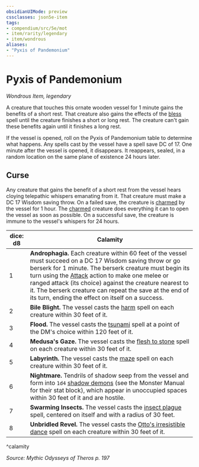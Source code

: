 ```yaml
---
obsidianUIMode: preview
cssclasses: json5e-item
tags:
- compendium/src/5e/mot
- item/rarity/legendary
- item/wondrous
aliases: 
- "Pyxis of Pandemonium"
---
```

# Pyxis of Pandemonium
*Wondrous Item, legendary*  


A creature that touches this ornate wooden vessel for 1 minute gains the benefits of a short rest. That creature also gains the effects of the [bless](bless.md) spell until the creature finishes a short or long rest. The creature can't gain these benefits again until it finishes a long rest.

If the vessel is opened, roll on the Pyxis of Pandemonium table to determine what happens. Any spells cast by the vessel have a spell save DC of 17. One minute after the vessel is opened, it disappears. It reappears, sealed, in a random location on the same plane of existence 24 hours later.

## Curse

Any creature that gains the benefit of a short rest from the vessel hears cloying telepathic whispers emanating from it. That creature must make a DC 17 Wisdom saving throw. On a failed save, the creature is [charmed](_conditions.md#charmed) by the vessel for 1 hour. The [charmed](_conditions.md#charmed) creature does everything it can to open the vessel as soon as possible. On a successful save, the creature is immune to the vessel's whispers for 24 hours.

| dice: d8 | Calamity |
|----------|----------|
| 1 | **Androphagia.** Each creature within 60 feet of the vessel must succeed on a DC 17 Wisdom saving throw or go berserk for 1 minute. The berserk creature must begin its turn using the [Attack](_actions.md#Attack) action to make one melee or ranged attack (its choice) against the creature nearest to it. The berserk creature can repeat the save at the end of its turn, ending the effect on itself on a success. |
| 2 | **Bile Blight.** The vessel casts the [harm](harm.md) spell on each creature within 30 feet of it. |
| 3 | **Flood.** The vessel casts the [tsunami](tsunami.md) spell at a point of the DM's choice within 120 feet of it. |
| 4 | **Medusa's Gaze.** The vessel casts the [flesh to stone](flesh-to-stone.md) spell on each creature within 30 feet of it. |
| 5 | **Labyrinth.** The vessel casts the [maze](maze.md) spell on each creature within 30 feet of it. |
| 6 | **Nightmare.** Tendrils of shadow seep from the vessel and form into `1d4` [shadow demons](b_shadow-demon.md) (see the Monster Manual for their stat block), which appear in unoccupied spaces within 30 feet of it and are hostile. |
| 7 | **Swarming Insects.** The vessel casts the [insect plague](insect-plague.md) spell, centered on itself and with a radius of 30 feet. |
| 8 | **Unbridled Revel.** The vessel casts the [Otto's irresistible dance](ottos-irresistible-dance.md) spell on each creature within 30 feet of it. |
^calamity

*Source: Mythic Odysseys of Theros p. 197*